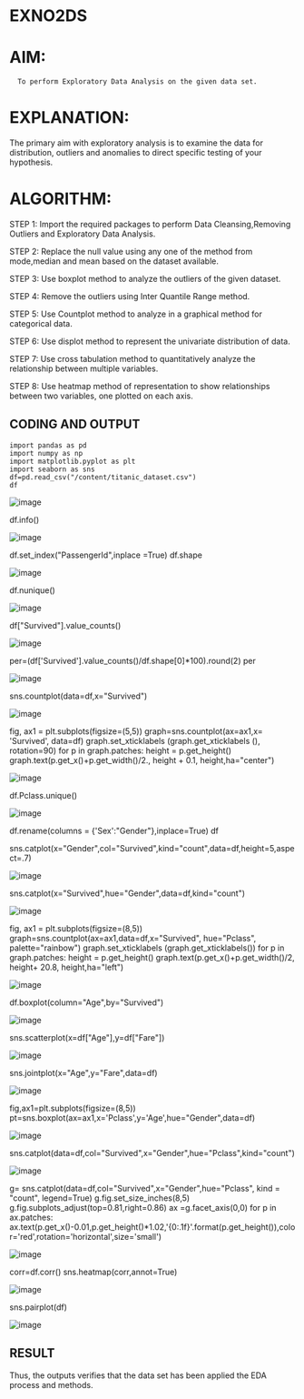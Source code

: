 # EXNO2DS
# AIM:
      To perform Exploratory Data Analysis on the given data set.
      
# EXPLANATION:
  The primary aim with exploratory analysis is to examine the data for distribution, outliers and anomalies to direct specific testing of your hypothesis.
  
# ALGORITHM:
STEP 1: Import the required packages to perform Data Cleansing,Removing Outliers and Exploratory Data Analysis.

STEP 2: Replace the null value using any one of the method from mode,median and mean based on the dataset available.

STEP 3: Use boxplot method to analyze the outliers of the given dataset.

STEP 4: Remove the outliers using Inter Quantile Range method.

STEP 5: Use Countplot method to analyze in a graphical method for categorical data.

STEP 6: Use displot method to represent the univariate distribution of data.

STEP 7: Use cross tabulation method to quantitatively analyze the relationship between multiple variables.

STEP 8: Use heatmap method of representation to show relationships between two variables, one plotted on each axis.

## CODING AND OUTPUT
```
import pandas as pd
import numpy as np
import matplotlib.pyplot as plt
import seaborn as sns
df=pd.read_csv("/content/titanic_dataset.csv")
df
```
![image](https://github.com/Preetha-Senthamilan/EXNO2DS/assets/119390282/bfa04142-41e0-40fc-b1f1-6ba16deda5c7)

df.info()

![image](https://github.com/Preetha-Senthamilan/EXNO2DS/assets/119390282/e6d761d7-c1db-4ed9-aa95-18e80af75e09)

df.set_index("PassengerId",inplace =True)
df.shape

![image](https://github.com/Preetha-Senthamilan/EXNO2DS/assets/119390282/e317f2e0-363b-427a-8c71-3175d39a1054)


df.nunique()

![image](https://github.com/Preetha-Senthamilan/EXNO2DS/assets/119390282/e9cdf9b3-07ce-4ef3-97a0-488b0ffcd434)

df["Survived"].value_counts()

![image](https://github.com/Preetha-Senthamilan/EXNO2DS/assets/119390282/379a9e2e-fdda-4802-a5b7-8e70506d58aa)

per=(df['Survived'].value_counts()/df.shape[0]*100).round(2)
per

![image](https://github.com/Preetha-Senthamilan/EXNO2DS/assets/119390282/4b346711-6eba-407d-a2fa-c5dae252b798)

sns.countplot(data=df,x="Survived")


![image](https://github.com/Preetha-Senthamilan/EXNO2DS/assets/119390282/cf3bb6e8-1e03-4741-965b-435a6d7b16ad)

fig, ax1 = plt.subplots(figsize=(5,5))
graph=sns.countplot(ax=ax1,x= 'Survived', data=df)
graph.set_xticklabels (graph.get_xticklabels (), rotation=90)
for p in graph.patches:
  height = p.get_height()
  graph.text(p.get_x()+p.get_width()/2., height + 0.1, height,ha="center")


![image](https://github.com/Preetha-Senthamilan/EXNO2DS/assets/119390282/789630c5-796e-4c8e-a8d1-1880b7686853)


df.Pclass.unique()

![image](https://github.com/Preetha-Senthamilan/EXNO2DS/assets/119390282/c3c52a2a-38fb-4ed6-81cc-d3e3bb051051)

df.rename(columns = {'Sex':"Gender"},inplace=True)
df

sns.catplot(x="Gender",col="Survived",kind="count",data=df,height=5,aspect=.7)


![image](https://github.com/Preetha-Senthamilan/EXNO2DS/assets/119390282/a6e5b0c3-c596-4448-8be5-95482104b40d)

sns.catplot(x="Survived",hue="Gender",data=df,kind="count")

![image](https://github.com/Preetha-Senthamilan/EXNO2DS/assets/119390282/50c64ed2-f10a-4faf-8483-86d29f1a7ecc)

fig, ax1 = plt.subplots(figsize=(8,5))
graph=sns.countplot(ax=ax1,data=df,x="Survived", hue="Pclass", palette="rainbow")
graph.set_xticklabels (graph.get_xticklabels())
for p in graph.patches:
  height = p.get_height()
  graph.text(p.get_x()+p.get_width()/2, height+ 20.8, height,ha="left")


![image](https://github.com/Preetha-Senthamilan/EXNO2DS/assets/119390282/ceb1905d-e2bf-41c2-bf6a-dc8269bd4df5)


df.boxplot(column="Age",by="Survived")

![image](https://github.com/Preetha-Senthamilan/EXNO2DS/assets/119390282/f70380d2-cd62-4417-be8c-d06ae23d0eb4)

sns.scatterplot(x=df["Age"],y=df["Fare"])


![image](https://github.com/Preetha-Senthamilan/EXNO2DS/assets/119390282/184dce3a-0895-49d2-a715-a3f54608e2b2)

sns.jointplot(x="Age",y="Fare",data=df)

![image](https://github.com/Preetha-Senthamilan/EXNO2DS/assets/119390282/c0ff903d-a265-4d7a-8161-db2b0bcd5b4d)


fig,ax1=plt.subplots(figsize=(8,5))
pt=sns.boxplot(ax=ax1,x='Pclass',y='Age',hue="Gender",data=df)

![image](https://github.com/Preetha-Senthamilan/EXNO2DS/assets/119390282/d07a48f7-4271-4c20-8c40-95ee3cb2add2)

  sns.catplot(data=df,col="Survived",x="Gender",hue="Pclass",kind="count")


![image](https://github.com/Preetha-Senthamilan/EXNO2DS/assets/119390282/e24f580f-5304-436e-a74d-f71f9247c632)

g= sns.catplot(data=df,col="Survived",x="Gender",hue="Pclass", kind = "count", legend=True)
g.fig.set_size_inches(8,5)
g.fig.subplots_adjust(top=0.81,right=0.86)
ax =g.facet_axis(0,0)
for p in ax.patches:
ax.text(p.get_x()-0.01,p.get_height()*1.02,'{0:.1f}'.format(p.get_height()),color='red',rotation='horizontal',size='small')

![image](https://github.com/Preetha-Senthamilan/EXNO2DS/assets/119390282/bf9e027f-3b1b-48f1-a804-03b5efa20608)


corr=df.corr()
sns.heatmap(corr,annot=True)

![image](https://github.com/Preetha-Senthamilan/EXNO2DS/assets/119390282/63d6a839-798e-49ac-9691-bbfc54f6534d)

sns.pairplot(df)

![image](https://github.com/Preetha-Senthamilan/EXNO2DS/assets/119390282/57811c5a-f510-47de-a32e-0e555ce915df)


## RESULT
        
Thus, the outputs verifies that the data set has been applied the EDA process and methods.
